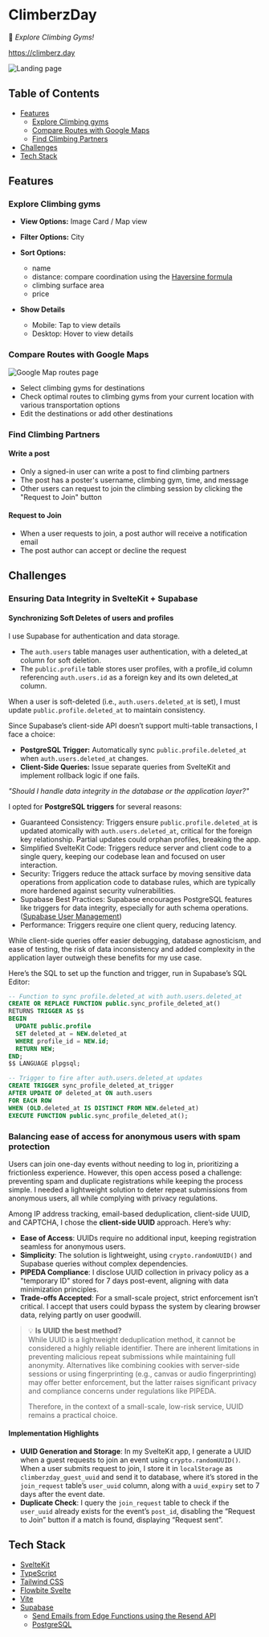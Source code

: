 # ClimberzDay

🧗 _Explore Climbing Gyms!_

https://climberz.day

![Landing page](https://github.com/pmjuu/climbers/raw/main/readme-images/landing-page.jpg)

## Table of Contents

- [Features](#features)
  - [Explore Climbing gyms](#explore-climbing-gyms)
  - [Compare Routes with Google Maps](#compare-routes-with-google-maps)
  - [Find Climbing Partners](#find-climbing-partners)
- [Challenges](#challenges)
- [Tech Stack](#tech-stack)

## Features

### Explore Climbing gyms

- **View Options:** Image Card / Map view
- **Filter Options:** City
- **Sort Options:**

  - name
  - distance: compare coordination using the [Haversine formula](https://en.wikipedia.org/wiki/Haversine_formula)
  - climbing surface area
  - price

- **Show Details**
  - Mobile: Tap to view details
  - Desktop: Hover to view details

### Compare Routes with Google Maps

![Google Map routes page](https://github.com/pmjuu/climbers/raw/main/readme-images/gmap-route-page.png)

- Select climbing gyms for destinations
- Check optimal routes to climbing gyms from your current location with various transportation options
- Edit the destinations or add other destinations

### Find Climbing Partners

#### Write a post

- Only a signed-in user can write a post to find climbing partners
- The post has a poster's username, climbing gym, time, and message
- Other users can request to join the climbing session by clicking the "Request to Join" button

#### Request to Join

- When a user requests to join, a post author will receive a notification email
- The post author can accept or decline the request

## Challenges

### Ensuring Data Integrity in SvelteKit + Supabase

#### Synchronizing Soft Deletes of users and profiles

I use Supabase for authentication and data storage.

- The `auth.users` table manages user authentication, with a deleted_at column for soft deletion.
- The `public.profile` table stores user profiles, with a profile_id column referencing `auth.users.id` as a foreign key and its own deleted_at column.

When a user is soft-deleted (i.e., `auth.users.deleted_at` is set), I must update `public.profile.deleted_at` to maintain consistency.

Since Supabase’s client-side API doesn’t support multi-table transactions, I face a choice:

- **PostgreSQL Trigger:** Automatically sync `public.profile.deleted_at` when `auth.users.deleted_at` changes.
- **Client-Side Queries:** Issue separate queries from SvelteKit and implement rollback logic if one fails.

_"Should I handle data integrity in the database or the application layer?"_

I opted for **PostgreSQL triggers** for several reasons:

- Guaranteed Consistency: Triggers ensure `public.profile.deleted_at` is updated atomically with `auth.users.deleted_at`, critical for the foreign key relationship. Partial updates could orphan profiles, breaking the app.
- Simplified SvelteKit Code: Triggers reduce server and client code to a single query, keeping our codebase lean and focused on user interaction.
- Security: Triggers reduce the attack surface by moving sensitive data operations from application code to database rules, which are typically more hardened against security vulnerabilities.
- Supabase Best Practices: Supabase encourages PostgreSQL features like triggers for data integrity, especially for auth schema operations. ([Supabase User Management](https://supabase.com/docs/guides/auth/managing-user-data))
- Performance: Triggers require one client query, reducing latency.

While client-side queries offer easier debugging, database agnosticism, and ease of testing, the risk of data inconsistency and added complexity in the application layer outweigh these benefits for my use case.

Here’s the SQL to set up the function and trigger, run in Supabase’s SQL Editor:

```sql
-- Function to sync profile.deleted_at with auth.users.deleted_at
CREATE OR REPLACE FUNCTION public.sync_profile_deleted_at()
RETURNS TRIGGER AS $$
BEGIN
  UPDATE public.profile
  SET deleted_at = NEW.deleted_at
  WHERE profile_id = NEW.id;
  RETURN NEW;
END;
$$ LANGUAGE plpgsql;

-- Trigger to fire after auth.users.deleted_at updates
CREATE TRIGGER sync_profile_deleted_at_trigger
AFTER UPDATE OF deleted_at ON auth.users
FOR EACH ROW
WHEN (OLD.deleted_at IS DISTINCT FROM NEW.deleted_at)
EXECUTE FUNCTION public.sync_profile_deleted_at();
```

### Balancing ease of access for anonymous users with spam protection

Users can join one-day events without needing to log in, prioritizing a frictionless experience. However, this open access posed a challenge: preventing spam and duplicate registrations while keeping the process simple. I needed a lightweight solution to deter repeat submissions from anonymous users, all while complying with privacy regulations.

Among IP address tracking, email-based deduplication, client-side UUID, and CAPTCHA, I chose the **client-side UUID** approach. Here’s why:

- **Ease of Access**: UUIDs require no additional input, keeping registration seamless for anonymous users.
- **Simplicity**: The solution is lightweight, using `crypto.randomUUID()` and Supabase queries without complex dependencies.
- **PIPEDA Compliance**: I disclose UUID collection in privacy policy as a "temporary ID" stored for 7 days post-event, aligning with data minimization principles.
- **Trade-offs Accepted**: For a small-scale project, strict enforcement isn’t critical. I accept that users could bypass the system by clearing browser data, relying partly on user goodwill.

> 💡 **Is UUID the best method?**  
> While UUID is a lightweight deduplication method, it cannot be considered a highly reliable identifier. There are inherent limitations in preventing malicious repeat submissions while maintaining full anonymity.
> Alternatives like combining cookies with server-side sessions or using fingerprinting (e.g., canvas or audio fingerprinting) may offer better enforcement, but the latter raises significant privacy and compliance concerns under regulations like PIPEDA.
>
> Therefore, in the context of a small-scale, low-risk service, UUID remains a practical choice.

#### Implementation Highlights

- **UUID Generation and Storage**: In my SvelteKit app, I generate a UUID when a guest requests to join an event using `crypto.randomUUID()`. When a user submits request to join, I store it in `localStorage` as `climberzday_guest_uuid` and send it to database, where it’s stored in the `join_request` table’s `user_uuid` column, along with a `uuid_expiry` set to 7 days after the event date.
- **Duplicate Check**: I query the `join_request` table to check if the `user_uuid` already exists for the event’s `post_id`, disabling the “Request to Join” button if a match is found, displaying “Request sent”.

## Tech Stack

- [SvelteKit](https://svelte.dev)
- [TypeScript](https://www.typescriptlang.org/)
- [Tailwind CSS](https://tailwindcss.com/)
- [Flowbite Svelte](https://flowbite-svelte.com/)
- [Vite](https://vitejs.dev/)
- [Supabase](https://supabase.com/)
  - [Send Emails from Edge Functions using the Resend API](https://supabase.com/docs/guides/functions/examples/send-emails)
  - [PostgreSQL](https://www.postgresql.org/)
